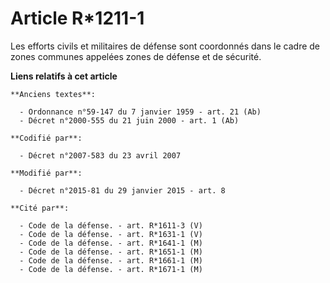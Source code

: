 # Article R*1211-1

Les efforts civils et militaires de défense sont coordonnés dans le cadre de zones communes appelées zones de défense et de
sécurité.

**Liens relatifs à cet article**

	**Anciens textes**:

	  - Ordonnance n°59-147 du 7 janvier 1959 - art. 21 (Ab)
	  - Décret n°2000-555 du 21 juin 2000 - art. 1 (Ab)

	**Codifié par**:

	  - Décret n°2007-583 du 23 avril 2007

	**Modifié par**:

	  - Décret n°2015-81 du 29 janvier 2015 - art. 8

	**Cité par**:

	  - Code de la défense. - art. R*1611-3 (V)
	  - Code de la défense. - art. R*1631-1 (V)
	  - Code de la défense. - art. R*1641-1 (M)
	  - Code de la défense. - art. R*1651-1 (M)
	  - Code de la défense. - art. R*1661-1 (M)
	  - Code de la défense. - art. R*1671-1 (M)
